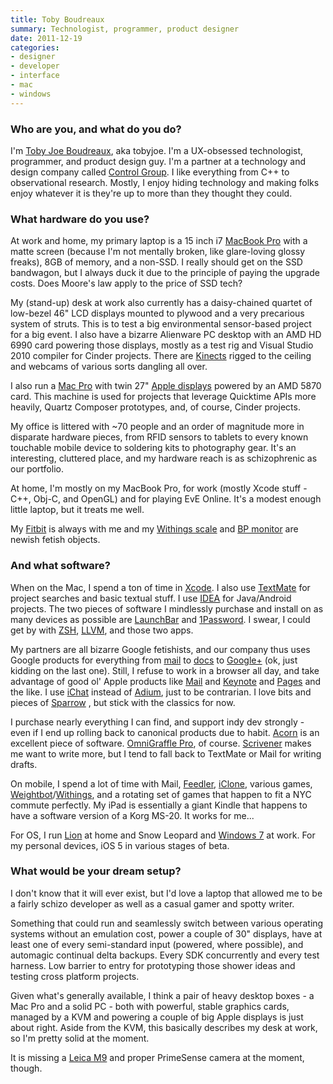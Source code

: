 ```yaml
---
title: Toby Boudreaux
summary: Technologist, programmer, product designer
date: 2011-12-19
categories:
- designer
- developer
- interface
- mac
- windows
---
```


### Who are you, and what do you do?

I'm [Toby Joe Boudreaux](http://www.tobyjoe.com/ "Toby's website."), aka tobyjoe. I'm a UX-obsessed technologist, programmer, and product design guy. I'm a partner at a technology and design company called [Control Group](http://www.controlgroup.com/ "Control Group's site."). I like everything from C++ to observational research. Mostly, I enjoy hiding technology and making folks enjoy whatever it is they're up to more than they thought they could.

### What hardware do you use?

At work and home, my primary laptop is a 15 inch i7 [MacBook Pro][macbook-pro] with a matte screen (because I'm not mentally broken, like glare-loving glossy freaks), 8GB of memory, and a non-SSD. I really should get on the SSD bandwagon, but I always duck it due to the principle of paying the upgrade costs. Does Moore's law apply to the price of SSD tech?  

My (stand-up) desk at work also currently has a daisy-chained quartet of low-bezel 46" LCD displays mounted to plywood and a very precarious system of struts. This is to test a big environmental sensor-based project for a big event. I also have a bizarre Alienware PC desktop with an AMD HD 6990 card powering those displays, mostly as a test rig and Visual Studio 2010 compiler for Cinder projects. There are [Kinects][kinect] rigged to the ceiling and webcams of various sorts dangling all over.

I also run a [Mac Pro][mac-pro] with twin 27" [Apple displays][cinema-display] powered by an AMD 5870 card. This machine is used for projects that leverage Quicktime APIs more heavily, Quartz Composer prototypes, and, of course, Cinder projects.

My office is littered with ~70 people and an order of magnitude more in disparate hardware pieces, from RFID sensors to tablets to every known touchable mobile device to soldering kits to photography gear. It's an interesting, cluttered place, and my hardware reach is as schizophrenic as our portfolio.

At home, I'm mostly on my MacBook Pro, for work (mostly Xcode stuff - C++, Obj-C, and OpenGL) and for playing EvE Online. It's a modest enough little laptop, but it treats me well.

My [Fitbit][] is always with me and my [Withings scale][wifi-body-scale] and [BP monitor][blood-pressure-monitor] are newish fetish objects.

### And what software?

When on the Mac, I spend a ton of time in [Xcode][]. I also use [TextMate][] for project searches and basic textual stuff. I use [IDEA][intellij-idea] for Java/Android projects. The two pieces of software I mindlessly purchase and install on as many devices as possible are [LaunchBar][] and [1Password][]. I swear, I could get by with [ZSH][], [LLVM][], and those two apps. 

My partners are all bizarre Google fetishists, and our company thus uses Google products for everything from [mail][gmail] to [docs][google-docs] to [Google+][google-plus] (ok, just kidding on the last one). Still, I refuse to work in a browser all day, and take advantage of good ol' Apple products like [Mail][] and [Keynote][] and [Pages][] and the like. I use [iChat][] instead of [Adium][], just to be contrarian. I love bits and pieces of [Sparrow][]    , but stick with the classics for now. 

I purchase nearly everything I can find, and support indy dev strongly - even if I end up rolling back to canonical products due to habit. [Acorn][] is an excellent piece of software. [OmniGraffle Pro][omnigraffle-pro], of course. [Scrivener][] makes me want to write more, but I tend to fall back to TextMate or Mail for writing drafts. 

On mobile, I spend a lot of time with Mail, [Feedler][feedler-ios], [iClone][iclone-for-eve-online-ios], various games, [Weightbot][weightbot-ios]/[Withings][wiscale-ios], and a rotating set of games that happen to fit a NYC commute perfectly. My iPad is essentially a giant Kindle that happens to have a software version of a Korg MS-20. It works for me...

For OS, I run [Lion][macos] at home and Snow Leopard and [Windows 7][windows-7] at work. For my personal devices, iOS 5 in various stages of beta.

### What would be your dream setup?

I don't know that it will ever exist, but I'd love a laptop that allowed me to be a fairly schizo developer as well as a casual gamer and spotty writer. 

Something that could run and seamlessly switch between various operating systems without an emulation cost, power a couple of 30" displays, have at least one of every semi-standard input (powered, where possible), and automagic continual delta backups. Every SDK concurrently and every test harness. Low barrier to entry for prototyping those shower ideas and testing cross platform projects. 

Given what's generally available, I think a pair of heavy desktop boxes - a Mac Pro and a solid PC - both with powerful, stable graphics cards, managed by a KVM and powering a couple of big Apple displays is just about right. Aside from the KVM, this basically describes my desk at work, so I'm pretty solid at the moment.

It is missing a [Leica M9][m9] and proper PrimeSense camera at the moment, though.

[1password]: https://1password.com "Password management software for Mac OS X."
[acorn]: https://flyingmeat.com/acorn/ "An image editor for the Mac."
[adium]: https://en.wikipedia.org/wiki/Adium "A multi-protocol chat application for the Mac."
[blood-pressure-monitor]: https://www.withings.com/us/blood-pressure-monitor.html "A blood pressure monitor that connects to your iDevice."
[cinema-display]: https://en.wikipedia.org/wiki/Apple_Cinema_Display "An LCD display."
[feedler-ios]: https://itunes.apple.com/us/app/feeddler-rss-reader-for-ipad/id364873582 "A feed reading app."
[fitbit]: http://www.fitbit.com/ "A personal fitness tracking device."
[gmail]: https://mail.google.com/mail/ "Web-based email."
[google-docs]: https://en.wikipedia.org/wiki/Google_Docs "A web-based office suite."
[google-plus]: https://en.wikipedia.org/wiki/Google%2B "A social network."
[ichat]: https://en.wikipedia.org/wiki/IChat "An AIM/Jabber client included with Mac OS X."
[iclone-for-eve-online-ios]: https://itunes.apple.com/us/app/iclone-for-eve-online/id290325094 "A utility app for the MMO."
[intellij-idea]: http://www.jetbrains.com/idea/ "A developer's IDE."
[keynote]: https://www.apple.com/keynote/ "Presentation software for the Mac."
[kinect]: http://web.archive.org/web/20141020163539/http://www.xbox.com:80/en-US/Kinect "An adapter for the Xbox that uses your body as a controller."
[launchbar]: https://www.obdev.at/products/launchbar/index.html "An application launcher and data manager for the Mac."
[llvm]: http://llvm.org/ "A C/C++/Objective-C compiler."
[m9]: https://en.wikipedia.org/wiki/Leica_M9 "An 18.5 megapixel digital camera with a full-frame sensor."
[mac-pro]: https://www.apple.com/mac-pro/ "The Intel-based Mac tower computer."
[macbook-pro]: https://www.apple.com/macbook-pro/ "A laptop."
[macos]: https://en.wikipedia.org/wiki/MacOS "An operating system for Mac hardware."
[mail]: https://en.wikipedia.org/wiki/Mail_(application) "The default Mac OS X mail client."
[omnigraffle-pro]: https://www.omnigroup.com/omnigraffle "Professional diagramming software for the Mac."
[pages]: https://www.apple.com/pages/ "A Mac word processor and layout tool from Apple."
[scrivener]: http://literatureandlatte.com/scrivener.php "A Mac text editor aimed at writers."
[sparrow]: http://www.gmail.com/intl/en/mail/help/sparrow.html "A mail client for the Mac with a funky UI."
[textmate]: https://macromates.com/ "A text editor for the Mac."
[weightbot-ios]: https://itunes.apple.com/us/app/weightbot-track-your-weight/id293642937 "A weight-tracking application for iOS."
[wifi-body-scale]: https://www.amazon.com/Withings-WiFi-Body-Scale-Black/dp/B002JE2PSA "A set of scales that can track your weight via your computer or smartphone."
[windows-7]: https://en.wikipedia.org/wiki/Windows_7 "An operating system."
[wiscale-ios]: https://itunes.apple.com/us/app/wiscale/id319085928 "A personal metrics app for Withings products."
[xcode]: https://en.wikipedia.org/wiki/Xcode "An IDE for Mac developers."
[zsh]: https://www.zsh.org/ "An interactive shell and scripting language."

